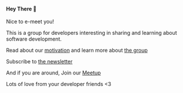 
#### Hey There 👋

Nice to e-meet you! 

This is a group for developers interesting in sharing and learning about software development.

Read about our [motivation](https://github.com/me-io/community/issues/1) and learn more about [the group](https://github.com/me-io/community/issues/1)

Subscribe to [the newsletter](https://me.io/newsletter-subscribe)

And if you are around, Join our [Meetup](https://me.io/meetup-group)

Lots of love from your developer friends <3 
